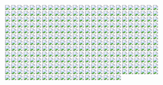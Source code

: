 <img src='./Picture-Directory/28 - 9i2xpUo.jpg'>
<img src='./Picture-Directory/WQixz51.png'>
<img src='./Picture-Directory/26 - v3cZNQf.jpg'>
<img src='./Picture-Directory/10 - 6fKpkXB.jpg'>
<img src='./Picture-Directory/65 - S2s3FaV.jpg'>
<img src='./Picture-Directory/christian-piccolo-solo-final-post-notext.jpg'>
<img src='./Picture-Directory/40 - 3SqwU9H.jpg'>
<img src='./Picture-Directory/timur-dairbayev-starwars.jpg'>
<img src='./Picture-Directory/01 - M6I1Q95.jpg'>
<img src='./Picture-Directory/13 - 00ETUwD.jpg'>
<img src='./Picture-Directory/40 - WCSxRjx.jpg'>
<img src='./Picture-Directory/55 - duBEalK.jpg'>
<img src='./Picture-Directory/41 - mFvGh0O.png'>
<img src='./Picture-Directory/60 - 7BHZhlA.jpg'>
<img src='./Picture-Directory/16 - wx6hNBR.jpg'>
<img src='./Picture-Directory/04 - m2syxyy.jpg'>
<img src='./Picture-Directory/39 - JDJMMM2.jpg'>
<img src='./Picture-Directory/05 - 4uqCBu9.jpg'>
<img src='./Picture-Directory/60 - fg6gTbM.jpg'>
<img src='./Picture-Directory/31 - wuasgk5.jpg'>
<img src='./Picture-Directory/52 - KKO9v6Z.jpg'>
<img src='./Picture-Directory/07 - NRJgAIo.jpg'>
<img src='./Picture-Directory/01 - OuSizUw.jpg'>
<img src='./Picture-Directory/02 - rHm6wWD.jpg'>
<img src='./Picture-Directory/09 - QyH8PDy.jpg'>
<img src='./Picture-Directory/43 - 5PuwFuy.jpg'>
<img src='./Picture-Directory/episode_viii_luke_by_800poundproductions-da1gt94.jpg'>
<img src='./Picture-Directory/20 - SQ60M8u.jpg'>
<img src='./Picture-Directory/39 - ile8r3h.jpg'>
<img src='./Picture-Directory/46 - GAhrYBi.jpg'>
<img src='./Picture-Directory/PTZHdoq.jpg'>
<img src='./Picture-Directory/46 - 0yZzPsB.jpg'>
<img src='./Picture-Directory/29 - UVdF8nt.jpg'>
<img src='./Picture-Directory/1seHTdr.jpg'>
<img src='./Picture-Directory/23 - FDuhex0.jpg'>
<img src='./Picture-Directory/17 - VEbsVce.jpg'>
<img src='./Picture-Directory/46 - vO9mF5S.jpg'>
<img src='./Picture-Directory/27 - p2oiSom.jpg'>
<img src='./Picture-Directory/juan-martin-wallpaper.jpg'>
<img src='./Picture-Directory/23 - ckcK4Tj.jpg'>
<img src='./Picture-Directory/08 - MRSwNfi.jpg'>
<img src='./Picture-Directory/16 - e8I351w.jpg'>
<img src='./Picture-Directory/05 - dbQGQ0L.jpg'>
<img src='./Picture-Directory/hakuna001_by_pixelkitties-d9z01iz.png'>
<img src='./Picture-Directory/clone_wars_by_papayoufr-d49mq85.jpg'>
<img src='./Picture-Directory/11 - IPvlegE.jpg'>
<img src='./Picture-Directory/62 - XZh3SUC.jpg'>
<img src='./Picture-Directory/4 - A New Hope.jpg'>
<img src='./Picture-Directory/simon-liechti-boba-fett-01-small.jpg'>
<img src='./Picture-Directory/08 - YR1TeT4.jpg'>
<img src='./Picture-Directory/09 - P31lorx.jpg'>
<img src='./Picture-Directory/14 - MqGwl19.jpg'>
<img src='./Picture-Directory/71 - kSwUqMu.jpg'>
<img src='./Picture-Directory/lady_jedi__rey_by_fouetfou-d9v8qsy.png'>
<img src='./Picture-Directory/46 - Zimt2pf.jpg'>
<img src='./Picture-Directory/22 - tCj8uhf.jpg'>
<img src='./Picture-Directory/09 - 0qLxdbp.jpg'>
<img src='./Picture-Directory/51 - 1Jv8JNV.jpg'>
<img src='./Picture-Directory/59 - 4ESbWh4.jpg'>
<img src='./Picture-Directory/73 - 8QeKdsq.jpg'>
<img src='./Picture-Directory/49 - XjLs9Ec.jpg'>
<img src='./Picture-Directory/Wpi1OfW.png'>
<img src='./Picture-Directory/tumblr_nkib9zQIAG1u4lxsro1_1280.jpg'>
<img src='./Picture-Directory/44 - mIXRwa8.jpg'>
<img src='./Picture-Directory/40 - 1jiayvm.jpg'>
<img src='./Picture-Directory/57 - i7ij3KF.jpg'>
<img src='./Picture-Directory/23 - U4U1AbT.jpg'>
<img src='./Picture-Directory/RzSQPS6.jpg'>
<img src='./Picture-Directory/57 - t7gC1bh.jpg'>
<img src='./Picture-Directory/15 - UTcsNQO.jpg'>
<img src='./Picture-Directory/51 - RzUPrzg.jpg'>
<img src='./Picture-Directory/61 - mddYFHW.jpg'>
<img src='./Picture-Directory/51 - LZI0bUC.jpg'>
<img src='./Picture-Directory/tumblr_o5y55eoU1j1sk51m7o1_1280.jpg'>
<img src='./Picture-Directory/2McHDAo.jpg'>
<img src='./Picture-Directory/42 - s7VVQdI.jpg'>
<img src='./Picture-Directory/19 - mQyOhp5.jpg'>
<img src='./Picture-Directory/63 - EVm47Hz.jpg'>
<img src='./Picture-Directory/rodrigo-galdino-1.jpg'>
<img src='./Picture-Directory/67 - fcR9rxY.jpg'>
<img src='./Picture-Directory/70e43775e50767efe220b50bbe5de195-d3jmfsu.jpg'>
<img src='./Picture-Directory/68 - k70Dlp4.jpg'>
<img src='./Picture-Directory/esteban-barrientos-ahsoka.jpg'>
<img src='./Picture-Directory/21 - vqpeClQ.jpg'>
<img src='./Picture-Directory/fPB5lkc.jpg'>
<img src='./Picture-Directory/03 - sFnCpS1.jpg'>
<img src='./Picture-Directory/22 - uv2TuK0.jpg'>
<img src='./Picture-Directory/04 - gNLvKfg.jpg'>
<img src='./Picture-Directory/eBrkcX5.jpg'>
<img src='./Picture-Directory/gus-mendonca-gm-firstorder-tieinterceptors.jpg'>
<img src='./Picture-Directory/04 - vKIn6Y3.jpg'>
<img src='./Picture-Directory/69 - TScStjh.jpg'>
<img src='./Picture-Directory/49 - h4kJlT2.jpg'>
<img src='./Picture-Directory/cecilia-g-f-darthrevan.jpg'>
<img src='./Picture-Directory/mjhbrXu.jpg'>
<img src='./Picture-Directory/30 - 2R9xUd0.jpg'>
<img src='./Picture-Directory/pCrsRmm.jpg'>
<img src='./Picture-Directory/53 - MOwYpDe.jpg'>
<img src='./Picture-Directory/6 - Return of the Jedi.jpg'>
<img src='./Picture-Directory/52 - 4P53bug.jpg'>
<img src='./Picture-Directory/45 - 89q0xBW.jpg'>
<img src='./Picture-Directory/50 - fq1Data.jpg'>
<img src='./Picture-Directory/73 - I36rrfr.jpg'>
<img src='./Picture-Directory/19 - OIftxOQ.jpg'>
<img src='./Picture-Directory/19 - FdBvduy.jpg'>
<img src='./Picture-Directory/32 - 84y8hda.jpg'>
<img src='./Picture-Directory/star_wars___the_pursuit_by_graphix17-d9w1jqm.png'>
<img src='./Picture-Directory/star_wars__generations_by_daekazu-d9pke9v.jpg'>
<img src='./Picture-Directory/45 - 1oVCMSB.jpg'>
<img src='./Picture-Directory/r6vJKzI.jpg'>
<img src='./Picture-Directory/34 - t7kv6rH.jpg'>
<img src='./Picture-Directory/36 - wIoxxL7.jpg'>
<img src='./Picture-Directory/adam-roush-sw-snips-4-w.jpg'>
<img src='./Picture-Directory/15 - M9BmBeh.jpg'>
<img src='./Picture-Directory/63 - QY0KqS6.png'>
<img src='./Picture-Directory/62 - UEtTF31.jpg'>
<img src='./Picture-Directory/11 - ACCMVG6.jpg'>
<img src='./Picture-Directory/21 - u2rSYo2.jpg'>
<img src='./Picture-Directory/LeIdVyp.jpg'>
<img src='./Picture-Directory/the_inquisitor_by_darthtemoc-d81hefq.jpg'>
<img src='./Picture-Directory/15 - qeOec8I.jpg'>
<img src='./Picture-Directory/05 - n0Xm4lg.jpg'>
<img src='./Picture-Directory/33 - ukIboMx.jpg'>
<img src='./Picture-Directory/59 - k0nNLPJ.jpg'>
<img src='./Picture-Directory/43 - 7QSAagN.jpg'>
<img src='./Picture-Directory/38 - n0t9NJ5.jpg'>
<img src='./Picture-Directory/gvqjtcV.jpg'>
<img src='./Picture-Directory/74 - Y669oN0.jpg'>
<img src='./Picture-Directory/07 - wdIlgiT.jpg'>
<img src='./Picture-Directory/03 - cWinFdO.jpg'>
<img src='./Picture-Directory/JuOpsei.jpg'>
<img src='./Picture-Directory/jedi_and_jedi_lite_by_hollyoakhill-d9qpafb.jpg'>
<img src='./Picture-Directory/66 - TIE Fighter.jpg'>
<img src='./Picture-Directory/darthmaul_web_by_qissus-da27ds6.jpg'>
<img src='./Picture-Directory/ancient_order_by_adamburn-d9ku80b.jpg'>
<img src='./Picture-Directory/24 - ut90LX5.jpg'>
<img src='./Picture-Directory/pm2Lozd.jpg'>
<img src='./Picture-Directory/06 - y3x5ATp.png'>
<img src='./Picture-Directory/31 - yOXR9Sc.jpg'>
<img src='./Picture-Directory/renato-scicchitano-screen-final.jpg'>
<img src='./Picture-Directory/34 - hMNFdik.jpg'>
<img src='./Picture-Directory/39 - Wy8sX8L.jpg'>
<img src='./Picture-Directory/47 - 6HNlRpV.jpg'>
<img src='./Picture-Directory/70 - MfaHUiO.jpg'>
<img src='./Picture-Directory/13 - NuM1CVA.jpg'>
<img src='./Picture-Directory/36 - M4exYUR.jpg'>
<img src='./Picture-Directory/NSaXUS6.png'>
<img src='./Picture-Directory/76 - 1qBIY0F.jpg'>
<img src='./Picture-Directory/T0Jl1dN.jpg'>
<img src='./Picture-Directory/35 - Gb5ZYA2.jpg'>
<img src='./Picture-Directory/54 - tAexzUd.jpg'>
<img src='./Picture-Directory/12 - dyFjAeV.jpg'>
<img src='./Picture-Directory/aaron-mcbride-20822-10206281666186722-6443139003106845627-n.jpg'>
<img src='./Picture-Directory/52 - 8smPbXw.jpg'>
<img src='./Picture-Directory/75 - Sn0hJWR.jpg'>
<img src='./Picture-Directory/christian-waggoner-2016-05-14-20-27-52.jpg'>
<img src='./Picture-Directory/67 - fatjdtc.jpg'>
<img src='./Picture-Directory/36 - JoDQ1Nb.jpg'>
<img src='./Picture-Directory/APACpr7.png'>
<img src='./Picture-Directory/02 - dqfOSJD.jpg'>
<img src='./Picture-Directory/60 - zMNNDV3.jpg'>
<img src='./Picture-Directory/tumblr_o0se10xPRh1u4lxsro2_1280.jpg'>
<img src='./Picture-Directory/35 - jrLalQL.jpg'>
<img src='./Picture-Directory/54 - pcMYz0L.jpg'>
<img src='./Picture-Directory/20 - pRESzRv.jpg'>
<img src='./Picture-Directory/kylo_ren_by_torynji-da1qg19.jpg'>
<img src='./Picture-Directory/e4bc4ceae15f52e431ebdd898d26f36e-d7fdw5e.jpg'>
<img src='./Picture-Directory/16 - OoTEqcB.jpg'>
<img src='./Picture-Directory/53 - uk4GMmi.jpg'>
<img src='./Picture-Directory/06 - MmGBqVM.png'>
<img src='./Picture-Directory/22 - LGIdNZq.jpg'>
<img src='./Picture-Directory/crystal-sully-revengebycrystalsully.jpg'>
<img src='./Picture-Directory/5Z84DKN.jpg'>
<img src='./Picture-Directory/29 - qPvfQ3a.jpg'>
<img src='./Picture-Directory/42 - iKOwzFi.jpg'>
<img src='./Picture-Directory/54 - q2DHA4W.jpg'>
<img src='./Picture-Directory/29 - fmq9bBJ.jpg'>
<img src='./Picture-Directory/e8568033427317.56aa8c6585175.png'>
<img src='./Picture-Directory/11 - pXSe9Xa.jpg'>
<img src='./Picture-Directory/37 - GYiiofB.jpg'>
<img src='./Picture-Directory/49 - 4XhD2kv.jpg'>
<img src='./Picture-Directory/1 - The Phantom Menace.jpg'>
<img src='./Picture-Directory/48 - LApxo7k.jpg'>
<img src='./Picture-Directory/5ZwPh1g.jpg'>
<img src='./Picture-Directory/53 - vlozy0c.jpg'>
<img src='./Picture-Directory/vincent-tanguay-saintgenesis-darth-rey.jpg'>
<img src='./Picture-Directory/42 - QrkEA6b.jpg'>
<img src='./Picture-Directory/vlINW4Z.jpg'>
<img src='./Picture-Directory/47 - gv8Rahg.jpg'>
<img src='./Picture-Directory/37 - ptszR3D.jpg'>
<img src='./Picture-Directory/W3UUxvY.jpg'>
<img src='./Picture-Directory/66 - 1HknqmB.jpg'>
<img src='./Picture-Directory/13 - GdwwIo2.jpg'>
<img src='./Picture-Directory/14 - fbXU43D.jpg'>
<img src='./Picture-Directory/30 - Xui6IK9.jpg'>
<img src='./Picture-Directory/34 - 1xe1da8.jpg'>
<img src='./Picture-Directory/25 - tUQ4xPX.jpg'>
<img src='./Picture-Directory/43 - hQpcaFU.jpg'>
<img src='./Picture-Directory/51 - jZyHKRg.jpg'>
<img src='./Picture-Directory/26 - rtQB4zT.jpg'>
<img src='./Picture-Directory/19 - UhlFYSE.jpg'>
<img src='./Picture-Directory/27 - IOUqD50.jpg'>
<img src='./Picture-Directory/56 - 1WjgBCo.jpg'>
<img src='./Picture-Directory/18 - UvGUfOr.jpg'>
<img src='./Picture-Directory/65 - QDhAsQq.jpg'>
<img src='./Picture-Directory/07 - FYvOt6J.jpg'>
<img src='./Picture-Directory/32 - XUTBivf.jpg'>
<img src='./Picture-Directory/01 - O8876hB.jpg'>
<img src='./Picture-Directory/10 - 6nOEYTR.jpg'>
<img src='./Picture-Directory/32 - 3rEyp81.jpg'>
<img src='./Picture-Directory/14 - VyZJPE8.jpg'>
<img src='./Picture-Directory/56 - XGDPZCa.jpg'>
<img src='./Picture-Directory/04 - DEPvTPZ.jpg'>
<img src='./Picture-Directory/72 - 6ueeHFC.jpg'>
<img src='./Picture-Directory/99_by_dzikawa-d9ko812.jpg'>
<img src='./Picture-Directory/18 - P7ULTkU.jpg'>
<img src='./Picture-Directory/08 - C0EVsYp.jpg'>
<img src='./Picture-Directory/42 - IdQJQlV.jpg'>
<img src='./Picture-Directory/02 - CQG5FKx.jpg'>
<img src='./Picture-Directory/50 - Ve3WYUj.jpg'>
<img src='./Picture-Directory/25 - pH9Q41q.jpg'>
<img src='./Picture-Directory/06 - WfZV0QW.jpg'>
<img src='./Picture-Directory/33 - mikNH5d.jpg'>
<img src='./Picture-Directory/02 - G4xUAWx.jpg'>
<img src='./Picture-Directory/37 - sx2602i.jpg'>
<img src='./Picture-Directory/22 - lzDIgxy.jpg'>
<img src='./Picture-Directory/38 - KeT5KrI.jpg'>
<img src='./Picture-Directory/62 - p2p8vkW.jpg'>
<img src='./Picture-Directory/30 - TTGIcoM.jpg'>
<img src='./Picture-Directory/dan-luvisi-restorationluvisifett.jpg'>
<img src='./Picture-Directory/18 - 1PbaG5n.jpg'>
<img src='./Picture-Directory/darth_maul__ravager__by_soulstryder210-d9tgsk5.jpg'>
<img src='./Picture-Directory/41 - DvUSbYd.jpg'>
<img src='./Picture-Directory/__yoda_my_name_is___by_lehuss-da2ednq.jpg'>
<img src='./Picture-Directory/StarWars Stitch.jpg'>
<img src='./Picture-Directory/37 - hvHtMdL.jpg'>
<img src='./Picture-Directory/57 - 86LzSgt.jpg'>
<img src='./Picture-Directory/59 - idPWYku.jpg'>
<img src='./Picture-Directory/Ch8qdxRW0AA0K4v.jpg'>
<img src='./Picture-Directory/12 - iUGFHJr.jpg'>
<img src='./Picture-Directory/33 - kzqyxJK.jpg'>
<img src='./Picture-Directory/31 - F7LzS1K.jpg'>
<img src='./Picture-Directory/06 - PEwsHFr.jpg'>
<img src='./Picture-Directory/56 - JLBsdbi.jpg'>
<img src='./Picture-Directory/maul_wip_by_uncannyknack-d9xrjkz.jpg'>
<img src='./Picture-Directory/36 - 82HbYlp.jpg'>
<img src='./Picture-Directory/72 - XgLHPfg.jpg'>
<img src='./Picture-Directory/41 - h6CUpb6.jpg'>
<img src='./Picture-Directory/11 - LkLgpha.jpg'>
<img src='./Picture-Directory/55 - bWozweg.jpg'>
<img src='./Picture-Directory/josh-robinson-maythe4thbwithyou.jpg'>
<img src='./Picture-Directory/rey__lady_of_the_sith_by_cobaltplasma-da1hf7n.jpg'>
<img src='./Picture-Directory/3 - Revenge of the Sith.jpg'>
<img src='./Picture-Directory/44 - fhzHbf0.jpg'>
<img src='./Picture-Directory/32 - RsoqZar.jpg'>
<img src='./Picture-Directory/cristi-balanescu-cristib-nexusofpower.jpg'>
<img src='./Picture-Directory/sq8m6GH.jpg'>
<img src='./Picture-Directory/40 - oPEgWCc.jpg'>
<img src='./Picture-Directory/07 - UtEQQdy.jpg'>
<img src='./Picture-Directory/43 - EXqhKGT.jpg'>
<img src='./Picture-Directory/30 - HmpoIgw.jpg'>
<img src='./Picture-Directory/sw_fan_art_by_danai_k-d66g7p4.jpg'>
<img src='./Picture-Directory/39 - EeSHQTE.jpg'>
<img src='./Picture-Directory/47 - 52qxIne.jpg'>
<img src='./Picture-Directory/41 - MpGk6wz.jpg'>
<img src='./Picture-Directory/48 - 2L9Klwe.jpg'>
<img src='./Picture-Directory/D5friaT.jpg'>
<img src='./Picture-Directory/64 - 8qSqbWJ.jpg'>
<img src='./Picture-Directory/ce29c37a2cf8f54c483e352c5996014f.jpg'>
<img src='./Picture-Directory/5 - The Empire Strikes Back.jpg'>
<img src='./Picture-Directory/74 - pfNBa6m.jpg'>
<img src='./Picture-Directory/20 - v4n7jeB.jpg'>
<img src='./Picture-Directory/66 - ys8WAjI.jpg'>
<img src='./Picture-Directory/alfonso-pardo-martinez-sw-portrait01-low.jpg'>
<img src='./Picture-Directory/14 - k8kRTdE.jpg'>
<img src='./Picture-Directory/71 - YSEi38m.jpg'>
<img src='./Picture-Directory/58 - ICVMVrl.jpg'>
<img src='./Picture-Directory/65 - xwing.jpg'>
<img src='./Picture-Directory/captain_rex_by_robert_shane-d879q6l (1).jpg'>
<img src='./Picture-Directory/10 - rN3KVr7.jpg'>
<img src='./Picture-Directory/34 - uzQaKy4.jpg'>
<img src='./Picture-Directory/03 - JTjy2Of.jpg'>
<img src='./Picture-Directory/18 - 7HVSQuN.jpg'>
<img src='./Picture-Directory/28 - 2IGKEnH.png'>
<img src='./Picture-Directory/09 - ncXoqup.jpg'>
<img src='./Picture-Directory/08 - FmlM7Fj.jpg'>
<img src='./Picture-Directory/the_force_awakens_by_cylonka-d9lfomf.jpg'>
<img src='./Picture-Directory/20 - YcfwNBV.jpg'>
<img src='./Picture-Directory/28 - EzmJdkK.jpg'>
<img src='./Picture-Directory/13 - XqmV1MJ.jpg'>
<img src='./Picture-Directory/kevin-mckenna-shadow-of-the-master.jpg'>
<img src='./Picture-Directory/luca-merli-sands-of-jakku.jpg'>
<img src='./Picture-Directory/17 - 1iTMzyJ.jpg'>
<img src='./Picture-Directory/21 - iMxtvf3.jpg'>
<img src='./Picture-Directory/carmen-cornet-gri.jpg'>
<img src='./Picture-Directory/star+wars+through+the+wreckage.jpg'>
<img src='./Picture-Directory/01 - MmbqRrT.jpg'>
<img src='./Picture-Directory/2 - Attack of the Clones.jpg'>
<img src='./Picture-Directory/49 - R6O6LNV.jpg'>
<img src='./Picture-Directory/27 - V9frQxh.jpg'>
<img src='./Picture-Directory/24 - tcD9kwI.jpg'>
<img src='./Picture-Directory/aaron-mcbride-12185030-10208004298011441-1347009825795762880-o.jpg'>
<img src='./Picture-Directory/mz1HITu.jpg'>
<img src='./Picture-Directory/vadersplat_by_deviantapplestudios-d9550f8.jpg'>
<img src='./Picture-Directory/52 - 7baA4eW.jpg'>
<img src='./Picture-Directory/33 - yiYtEm3.jpg'>
<img src='./Picture-Directory/03 - glS1UUq.jpg'>
<img src='./Picture-Directory/38 - oy3akqm.jpg'>
<img src='./Picture-Directory/15 - GmN0Cq4.jpg'>
<img src='./Picture-Directory/48 - iO5U6gm.jpg'>
<img src='./Picture-Directory/48 - eOVQrAn.jpg'>
<img src='./Picture-Directory/cda20e449b0f3fd63035d1ee35a2b4cb-d9tff62.jpg'>
<img src='./Picture-Directory/35 - qb6jXXm.jpg'>
<img src='./Picture-Directory/12 - K7XIsri.jpg'>
<img src='./Picture-Directory/63 - sg09hzg.jpg'>
<img src='./Picture-Directory/LjJeHqE.jpg'>
<img src='./Picture-Directory/64 - g0fiWNK.jpg'>
<img src='./Picture-Directory/afGiCjX.jpg'>
<img src='./Picture-Directory/61 - xcXQuB0.jpg'>
